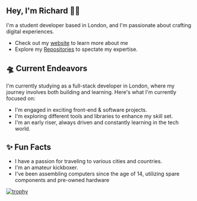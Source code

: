 ## Hey, I'm Richard 👋🏾
I'm a student developer based in London, and I'm passionate about crafting digital experiences.

 - Check out my [website](https://richardochei.netlify.app/) to learn more about me
 -   Explore my  [Repositories](https://github.com/Oxhei?tab=repositories)  to spectate my expertise.
 ## 🛸 Current Endeavors
 I'm currently studying as a full-stack developer in London, where my journey involves both building and learning. Here's what I'm currently focused on:
 -   I'm engaged in exciting front-end & software projects.
 -   I'm exploring different tools and libraries to enhance my skill set.
 -   I'm an early riser, always driven and constantly learning in the tech world.
## ✨ Fun Facts
 -  I have a passion for traveling to various cities and countries.
 -  I'm an amateur kickboxer. 
 - I've been assembling computers since the age of 14, utilizing spare components and pre-owned hardware
   
[![trophy](https://github-profile-trophy.vercel.app/?username=Oxhei&theme=matrix)](https://github.com/Oxhei)

